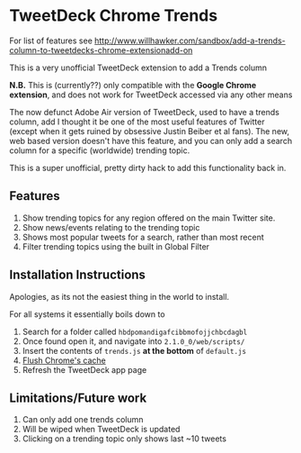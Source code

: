 TweetDeck Chrome Trends
================

For list of features see <http://www.willhawker.com/sandbox/add-a-trends-column-to-tweetdecks-chrome-extensionadd-on>

This is a very unofficial TweetDeck extension to add a Trends column

**N.B.** This is (currently??) only compatible with the **Google Chrome extension**, and does not work for TweetDeck accessed via any other means

The now defunct Adobe Air version of TweetDeck, used to have a trends column, add I thought it be one of the most useful features of Twitter (except when it gets ruined by obsessive Justin Beiber et al fans). The new, web based version doesn't have this feature, and you can only add a search column for a specific (worldwide) trending topic.

This is a super unofficial, pretty dirty hack to add this functionality back in.

## Features

1. Show trending topics for any region offered on the main Twitter site.
2. Show news/events relating to the trending topic
3. Shows most popular tweets for a search, rather than most recent
4. Filter trending topics using the built in Global Filter

## Installation Instructions

Apologies, as its not the easiest thing in the world to install.

For all systems it essentially boils down to

1. Search for a folder called `hbdpomandigafcibbmofojjchbcdagbl` 
2. Once found open it, and navigate into `2.1.0_0/web/scripts/`
3. Insert the contents of `trends.js` **at the bottom** of `default.js`
4. [Flush Chrome's cache](http://support.google.com/chrome/bin/answer.py?hl=en&answer=95582)
5. Refresh the TweetDeck app page

## Limitations/Future work

1. Can only add one trends column
2. Will be wiped when TweetDeck is updated
3. Clicking on a trending topic only shows last ~10 tweets




